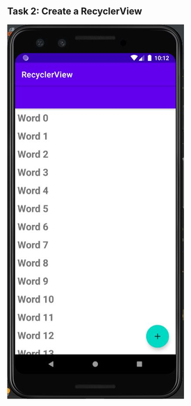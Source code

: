 ## Task 2: Create a RecyclerView
!['Completed Task 2: Create a RecyclerView'](./completed_task_2.JPG)
